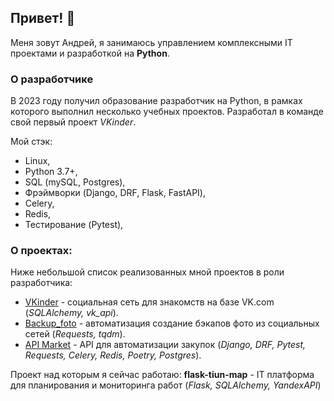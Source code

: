 ## Привет! 👋

Меня зовут Андрей, я занимаюсь управлением комплексными IT проектами и разработкой на **Python**.

### О разработчике

В 2023 году получил образование разработчик на Python, в рамках которого выполнил несколько учебных проектов.
Разработал в команде свой первый проект *VKinder*.

Мой стэк:
- Linux,
- Python 3.7+,
- SQL (mySQL, Postgres),
- Фрэймворки (Django, DRF, Flask, FastAPI),
- Celery,
- Redis,
- Тестирование (Pytest),

### О проектах:

Ниже небольшой список реализованных мной проектов в роли разработчика:

- [VKinder](https://github.com/FFeV77/adpy-team-diplom) - социальная сеть для знакомств на базе VK.com
(*SQLAlchemy, vk_api*).
- [Backup_foto](https://github.com/FFeV77/Backup_foto_VK) - автоматизация создание бэкапов фото из социальных сетей 
(*Requests, tqdm*).
- [API Market](https://github.com/FFeV77/python-final-diplom) - API для автоматизации закупок 
(*Django, DRF, Pytest, Requests, Celery, Redis, Poetry, Postgres*).

Проект над которым я сейчас работаю: **flask-tiun-map** - IT платформа для планирования и мониторинга работ (*Flask, SQLAlchemy, YandexAPI*)
<!--
**FFeV77/FFeV77** is a ✨ _special_ ✨ repository because its `README.md` (this file) appears on your GitHub profile.

Here are some ideas to get you started:

- 🔭 I’m currently working on ...
- 🌱 I’m currently learning ...
- 👯 I’m looking to collaborate on ...
- 🤔 I’m looking for help with ...
- 💬 Ask me about ...
- 📫 How to reach me: ...
- 😄 Pronouns: ...
- ⚡ Fun fact: ...
-->
